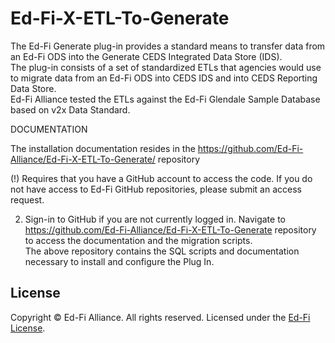 # Ed-Fi-X-ETL-To-Generate
The Ed-Fi Generate plug-in provides a standard means to transfer data from an Ed-Fi ODS into the Generate CEDS Integrated Data Store (IDS).  
The plug-in consists of a set of standardized ETLs that agencies would use to migrate data from an Ed-Fi ODS into CEDS IDS and into CEDS Reporting Data Store.  
Ed-Fi Alliance tested the ETLs against the Ed-Fi Glendale Sample Database based on v2x Data Standard.


DOCUMENTATION

The installation documentation resides in the https://github.com/Ed-Fi-Alliance/Ed-Fi-X-ETL-To-Generate/ repository
 
 (!) Requires that you have a GitHub account to access the code. If you do not have access to Ed-Fi GitHub repositories, please submit an access request.

2.	 Sign-in to GitHub if you are not currently logged in.  Navigate to https://github.com/Ed-Fi-Alliance/Ed-Fi-X-ETL-To-Generate repository to access the documentation and the migration scripts.  
The above repository contains the SQL scripts and documentation necessary to install and configure the Plug In.  




## License
Copyright © Ed-Fi Alliance. All rights reserved.
Licensed under the [Ed-Fi
License](https://www.ed-fi.org/getting-started/license-ed-fi-technology).
